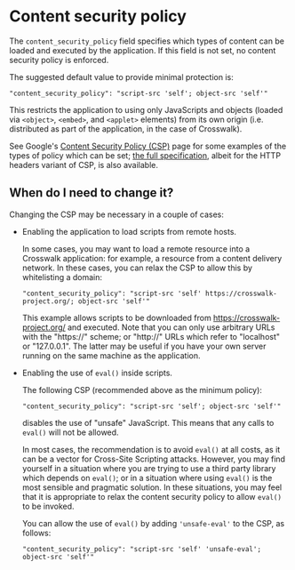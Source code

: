 # Content security policy

The `content_security_policy` field specifies which types of content can be loaded and executed by the application. If this field is not set, no content security policy is enforced.

The suggested default value to provide minimal protection is:

    "content_security_policy": "script-src 'self'; object-src 'self'"

This restricts the application to using only JavaScripts and objects (loaded via `<object>`, `<embed>`, and `<applet>` elements) from its own origin (i.e. distributed as part of the application, in the case of Crosswalk).

See Google's [Content Security Policy (CSP)](https://developer.chrome.com/extensions/contentSecurityPolicy) page for some examples of the types of policy which can be set; [the full specification](http://www.w3.org/TR/CSP/), albeit for the HTTP headers variant of CSP, is also available.

## When do I need to change it?

Changing the CSP may be necessary in a couple of cases:

*   Enabling the application to load scripts from remote hosts.

    In some cases, you may want to load a remote resource into a Crosswalk application: for example, a resource from a content delivery network. In these cases, you can relax the CSP to allow this by whitelisting a domain:

        "content_security_policy": "script-src 'self' https://crosswalk-project.org/; object-src 'self'"

    This example allows scripts to be downloaded from https://crosswalk-project.org/ and executed. Note that you can only use arbitrary URLs with the "https://" scheme; or "http://" URLs which refer to "localhost" or "127.0.0.1". The latter may be useful if you have your own server running on the same machine as the application.

*   Enabling the use of `eval()` inside scripts.

    The following CSP (recommended above as the minimum policy):

        "content_security_policy": "script-src 'self'; object-src 'self'"

    disables the use of "unsafe" JavaScript. This means that any calls to `eval()` will not be allowed.

    In most cases, the recommendation is to avoid `eval()` at all costs, as it can be a vector for Cross-Site Scripting attacks. However, you may find yourself in a situation where you are trying to use a third party library which depends on `eval()`; or in a situation where using `eval()` is the most sensible and pragmatic solution. In these situations, you may feel that it is appropriate to relax the content security policy to allow `eval()` to be invoked.

    You can allow the use of `eval()` by adding `'unsafe-eval'` to the CSP, as follows:

        "content_security_policy": "script-src 'self' 'unsafe-eval'; object-src 'self'"
